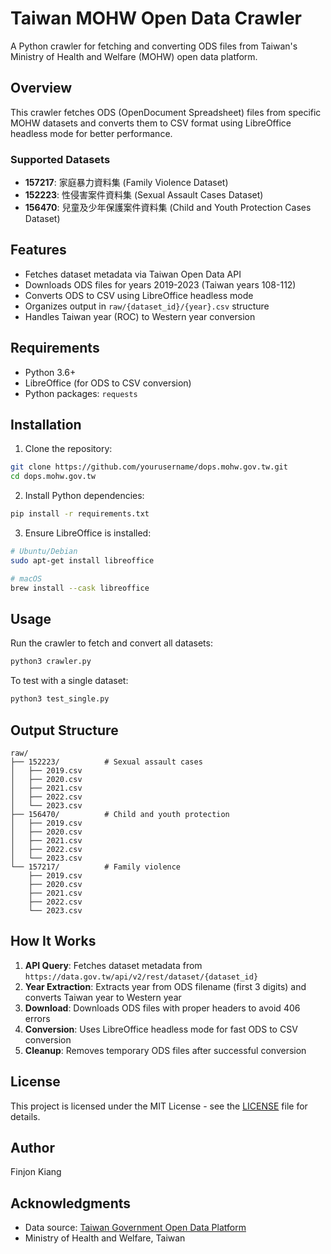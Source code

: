 # Taiwan MOHW Open Data Crawler

A Python crawler for fetching and converting ODS files from Taiwan's Ministry of Health and Welfare (MOHW) open data platform.

## Overview

This crawler fetches ODS (OpenDocument Spreadsheet) files from specific MOHW datasets and converts them to CSV format using LibreOffice headless mode for better performance.

### Supported Datasets

- **157217**: 家庭暴力資料集 (Family Violence Dataset)
- **152223**: 性侵害案件資料集 (Sexual Assault Cases Dataset)
- **156470**: 兒童及少年保護案件資料集 (Child and Youth Protection Cases Dataset)

## Features

- Fetches dataset metadata via Taiwan Open Data API
- Downloads ODS files for years 2019-2023 (Taiwan years 108-112)
- Converts ODS to CSV using LibreOffice headless mode
- Organizes output in `raw/{dataset_id}/{year}.csv` structure
- Handles Taiwan year (ROC) to Western year conversion

## Requirements

- Python 3.6+
- LibreOffice (for ODS to CSV conversion)
- Python packages: `requests`

## Installation

1. Clone the repository:
```bash
git clone https://github.com/yourusername/dops.mohw.gov.tw.git
cd dops.mohw.gov.tw
```

2. Install Python dependencies:
```bash
pip install -r requirements.txt
```

3. Ensure LibreOffice is installed:
```bash
# Ubuntu/Debian
sudo apt-get install libreoffice

# macOS
brew install --cask libreoffice
```

## Usage

Run the crawler to fetch and convert all datasets:

```bash
python3 crawler.py
```

To test with a single dataset:

```bash
python3 test_single.py
```

## Output Structure

```
raw/
├── 152223/          # Sexual assault cases
│   ├── 2019.csv
│   ├── 2020.csv
│   ├── 2021.csv
│   ├── 2022.csv
│   └── 2023.csv
├── 156470/          # Child and youth protection
│   ├── 2019.csv
│   ├── 2020.csv
│   ├── 2021.csv
│   ├── 2022.csv
│   └── 2023.csv
└── 157217/          # Family violence
    ├── 2019.csv
    ├── 2020.csv
    ├── 2021.csv
    ├── 2022.csv
    └── 2023.csv
```

## How It Works

1. **API Query**: Fetches dataset metadata from `https://data.gov.tw/api/v2/rest/dataset/{dataset_id}`
2. **Year Extraction**: Extracts year from ODS filename (first 3 digits) and converts Taiwan year to Western year
3. **Download**: Downloads ODS files with proper headers to avoid 406 errors
4. **Conversion**: Uses LibreOffice headless mode for fast ODS to CSV conversion
5. **Cleanup**: Removes temporary ODS files after successful conversion

## License

This project is licensed under the MIT License - see the [LICENSE](LICENSE) file for details.

## Author

Finjon Kiang

## Acknowledgments

- Data source: [Taiwan Government Open Data Platform](https://data.gov.tw)
- Ministry of Health and Welfare, Taiwan